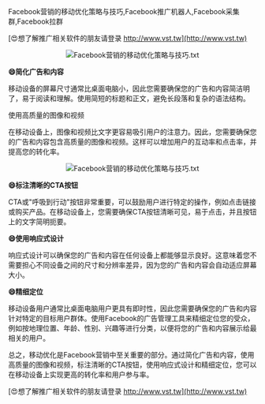 Facebook营销的移动优化策略与技巧,Facebook推广机器人,Facebook采集群,Facebook拉群

[😍想了解推广相关软件的朋友请登录 http://www.vst.tw](http://www.vst.tw)

 <center><img src="https://vst.tw/MP4/tuiguang/png/4.png" alt="Facebook营销的移动优化策略与技巧.txt"></center>

**😄简化广告和内容**

移动设备的屏幕尺寸通常比桌面电脑小，因此您需要确保您的广告和内容简洁明了，易于阅读和理解。使用简短的标题和正文，避免长段落和复杂的语法结构。

使用高质量的图像和视频

在移动设备上，图像和视频比文字更容易吸引用户的注意力。因此，您需要确保您的广告和内容包含高质量的图像和视频。这样可以增加用户的互动率和点击率，并提高您的转化率。

 <center><img src="https://vst.tw/MP4/tuiguang/png/3.png" alt="Facebook营销的移动优化策略与技巧.txt"></center>

**😄标注清晰的CTA按钮**

CTA或"呼吸到行动"按钮非常重要，可以鼓励用户进行特定的操作，例如点击链接或购买产品。在移动设备上，您需要确保CTA按钮清晰可见，易于点击，并且按钮上的文字简明扼要。

**😄使用响应式设计**

响应式设计可以确保您的广告和内容在任何设备上都能够显示良好。这意味着您不需要担心不同设备之间的尺寸和分辨率差异，因为您的广告和内容会自动适应屏幕大小。

**😄精细定位**

移动设备用户通常比桌面电脑用户更具有即时性，因此您需要确保您的广告和内容针对特定的目标用户群体。使用Facebook的广告管理工具来精细定位您的受众，例如按地理位置、年龄、性别、兴趣等进行分类，以便将您的广告和内容展示给最相关的用户。

总之，移动优化是Facebook营销中至关重要的部分。通过简化广告和内容，使用高质量的图像和视频，标注清晰的CTA按钮，使用响应式设计和精细定位，您可以在移动设备上实现更高的转化率和用户参与率。

[😍想了解推广相关软件的朋友请登录 http://www.vst.tw](http://www.vst.tw)



